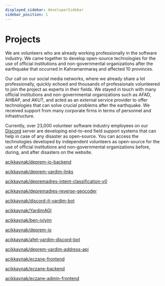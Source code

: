 ```yaml
---
displayed_sidebar: developerSidebar
sidebar_position: 1
---
```


# Projects

We are volunteers who are already working professionally in the software industry. We came together to develop open-source technologies for the use of official institutions and non-governmental organizations after the earthquake that occurred in Kahramanmaraş and affected 10 provinces.

Our call on our social media networks, where we already share a lot professionally, quickly echoed and thousands of professionals volunteered to join the project as experts in their fields. We stayed in touch with many official institutions and non-governmental organizations such as AFAD, AHBAP, and AKUT, and acted as an external service provider to offer technologies that can solve crucial problems after the earthquake. We received support from many corporate firms in terms of personnel and infrastructure.

Currently, over 23,000 volunteer software industry employees on our [Discord](https://discord.gg/itdepremyardim) server are developing end-to-end field support systems that can help in case of any disaster as open-source. You can access the technologies developed by independent volunteers as open-source for the use of official institutions and non-governmental organizations before, during, and after disasters on the website.



[acikkaynak/deprem-io-backend](https://github.com/acikkaynak/deprem-io-backend)

[acikkaynak/deprem-yardim-links](https://github.com/acikkaynak/deprem-yardim-links)

[acikkaynak/depremadres-intent-classification-v0](https://github.com/acikkaynak/depremadres-intent-classification-v0)

[acikkaynak/depremadres-reverse-geocoder](https://github.com/acikkaynak/depremadres-reverse-geocoder)

[acikkaynak/discord-it-yardim-bot](https://github.com/acikkaynak/discord-it-yardim-bot)

[acikkaynak/YardimAGI](https://github.com/acikkaynak/YardimAGI)

[acikkaynak/ben-iyiyim](https://github.com/acikkaynak/ben-iyiyim)

[acikkaynak/deprem-io](https://github.com/acikkaynak/deprem-io)

[acikkaynak/afet-yardim-discord-bot](https://github.com/acikkaynak/afet-yardim-discord-bot)

[acikkaynak/deprem-yardim-address-api](https://github.com/acikkaynak/deprem-yardim-address-api)

[acikkaynak/eczane-frontend](https://github.com/acikkaynak/eczane-frontend)

[acikkaynak/eczane-backend](https://github.com/acikkaynak/eczane-backend)

[acikkaynak/eczane-admin-frontend](https://github.com/acikkaynak/eczane-admin-frontend)
